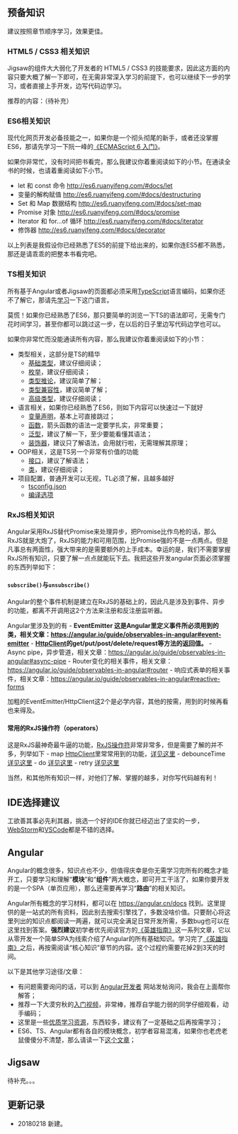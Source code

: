 ## 预备知识

建议按照章节顺序学习，效果更佳。

### HTML5 / CSS3 相关知识

Jigsaw的组件大大弱化了开发者的 HTML5 / CSS3 的技能要求，因此这方面的内容只要大概了解一下即可，在无需非常深入学习的前提下，也可以继续下一步的学习，或者直接上手开发，边写代码边学习。

推荐的内容：（待补充）

### ES6相关知识

现代化网页开发必备技能之一，如果你是一个彻头彻尾的新手，或者还没掌握ES6，那请先学习一下阮一峰的[《ECMAScript 6 入门》](http://es6.ruanyifeng.com/)。

如果你非常忙，没有时间把书看完，那么我建议你着重阅读如下的小节。在通读全书的时候，也请着重阅读如下小节。

- let 和 const 命令 <http://es6.ruanyifeng.com/#docs/let>
- 变量的解构赋值 <http://es6.ruanyifeng.com/#docs/destructuring>
- Set 和 Map 数据结构 <http://es6.ruanyifeng.com/#docs/set-map>
- Promise 对象 <http://es6.ruanyifeng.com/#docs/promise>
- Iterator 和 for...of 循环 <http://es6.ruanyifeng.com/#docs/iterator>
- 修饰器 <http://es6.ruanyifeng.com/#docs/decorator>

以上列表是我假设你已经熟悉了ES5的前提下给出来的，如果你连ES5都不熟悉，那还是请乖乖的把整本书看完吧。

### TS相关知识

所有基于Angular或者Jigsaw的页面都必须采用[TypeScript](https://www.tslang.cn)语言编码，如果你还不了解它，那请先[学习](https://www.tslang.cn/docs/home.html)一下这门语言。

莫慌！如果你已经熟悉了ES6，那只要简单的浏览一下TS的语法即可，无需专门花时间学习，甚至你都可以跳过这一步，在以后的日子里边写代码边学也可以。

如果你非常忙而没能通读所有内容，那么我建议你着重阅读如下的小节：

- 类型相关，这部分是TS的精华
    - [基础类型](https://www.tslang.cn/docs/handbook/basic-types.html)，建议仔细阅读；
    - [枚举](https://www.tslang.cn/docs/handbook/enums.html)，建议仔细阅读；
    - [类型推论](https://www.tslang.cn/docs/handbook/type-inference.html)，建议简单了解；
    - [类型兼容性](https://www.tslang.cn/docs/handbook/type-compatibility.html)，建议简单了解；
    - [高级类型](https://www.tslang.cn/docs/handbook/advanced-types.html)，建议仔细阅读；
- 语言相关，如果你已经熟悉了ES6，则如下内容可以快速过一下就好
    - [变量声明](https://www.tslang.cn/docs/handbook/variable-declarations.html)，基本上可直接跳过；
    - [函数](https://www.tslang.cn/docs/handbook/functions.html)，箭头函数的语法一定要学扎实，非常重要；
    - [泛型](https://www.tslang.cn/docs/handbook/generics.html)，建议了解一下，至少要能看懂其语法；
    - [装饰器](https://www.tslang.cn/docs/handbook/decorators.html)，建议只了解语法，会用就行啦，无需理解其原理；
- OOP相关，这是TS另一个非常有价值的功能
    - [接口](https://www.tslang.cn/docs/handbook/interfaces.html)，建议了解语法；
    - [类](https://www.tslang.cn/docs/handbook/classes.html)，建议仔细阅读；
- 项目配置，普通开发可以无视，TL必须了解，且越多越好
    - [tsconfig.json](https://www.tslang.cn/docs/handbook/tsconfig-json.html)
    - [编译选项](https://www.tslang.cn/docs/handbook/compiler-options.html)

### RxJS相关知识

Angular采用RxJS替代Promise来处理异步，把Promise比作鸟枪的话，那么RxJS就是大炮了，RxJS的能力和可用范围，比Promise强的不是一点两点。但是凡事总有两面性，强大带来的是需要额外的上手成本。幸运的是，我们不需要掌握RxJS所有知识，只要了解一点点就能玩下去。我把这些开发angular页面必须掌握的东西列举如下：

#### `subscribe()`与`unsubscribe()`

Angular的整个事件机制是建立在RxJS的基础上的，因此凡是涉及到事件、异步的功能，都离不开调用这2个方法来注册和反注册监听器。

Angular里涉及到的有
    - **EventEmitter 这是Angular里定义事件所必须用到的类，相关文章：<https://angular.io/guide/observables-in-angular#event-emitter>**
    - **[HttpClient](https://angular.cn/guide/http)的get/put/post/delete/request等方法的返回值。**
    - Async pipe，异步管道，相关文章：<https://angular.io/guide/observables-in-angular#async-pipe>
    - Router变化的相关事件，相关文章：<https://angular.io/guide/observables-in-angular#router>
    - 响应式表单的相关事件，相关文章：<https://angular.io/guide/observables-in-angular#reactive-forms>

加粗的EventEmitter/HttpClient这2个是必学内容，其他的按需，用到的时候再看也来得及。

#### 常用的RxJS操作符（operators）

这是RxJS最神奇最牛逼的功能，[RxJS操作符](http://cn.rx.js.org/manual/overview.html#h213)非常非常多，但是需要了解的并不多，列举如下
    - map [HttpClient](https://angular.cn/guide/http)里常常用到的功能，[详见这里](http://cn.rx.js.org/class/es6/Observable.js~Observable.html#instance-method-map)
    - debounceTime [详见这里](http://cn.rx.js.org/class/es6/Observable.js~Observable.html#instance-method-debounceTime)
    - do [详见这里](http://cn.rx.js.org/class/es6/Observable.js~Observable.html#instance-method-do)
    - retry [详见这里](http://cn.rx.js.org/class/es6/Observable.js~Observable.html#instance-method-retry)

当然，和其他所有知识一样，对他们了解、掌握的越多，对你写代码越有利！



## IDE选择建议

工欲善其事必先利其器，挑选一个好的IDE你就已经迈出了坚实的一步，[WebStorm](https://www.jetbrains.com/webstorm/)和[VSCode](https://code.visualstudio.com/)都是不错的选择。

## Angular

Angular的概念很多，知识点也不少，但值得庆幸是你无需学习完所有的概念才能开工，只要学习和理解“**模块**”和“**组件**”两大概念，即可开工干活了，如果你要开发的是一个SPA（单页应用），那么还需要再学习“**路由**”的相关知识。

Angular所有概念的学习材料，都可以在 <https://angular.cn/docs> 找到。这里提供的是一站式的所有资料，因此别去搜索引擎找了，多数没啥价值。只要耐心将这里列出的知识点都阅读一两遍，就可以完全满足日常开发所需，多数bug也可以在这里找到答案。**强烈建议**初学者优先阅读官方的[《英雄指南》](https://angular.cn/tutorial)这一系列文章，它以从零开发一个简单SPA为线索介绍了Angular的所有基础知识。学习完了[《英雄指南》](https://angular.cn/tutorial)之后，再按需阅读“核心知识”章节的内容。这个过程约需要花掉2到3天的时间。

以下是其他学习途径/文章：

- 有问题需要询问的话，可以到 [Angular开发者](http://ngfans.net) 网站发帖询问，我会在上面帮你解答；
- 推荐一下大漠穷秋的[入门视频](http://ngfans.net/category/2/videos)，非常棒，推荐自学能力弱的同学仔细观看，动手编码；
- 这里是一些[优质学习资源](http://ngfans.net/topic/5/post)，东西较多，建议有了一定基础之后再按需学习；
- ES6、TS、Angular都有各自的模块概念，初学者容易混淆，如果你也老虎老鼠傻傻分不清楚，那么请读一下[这个文章](https://angular.cn/guide/architecture#模块)；

## Jigsaw

待补充。。。


## 更新记录
- 20180218 新建。